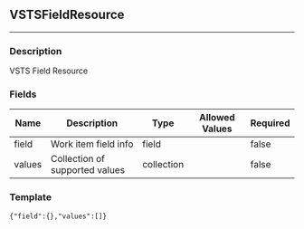 ## VSTSFieldResource
---
### Description
VSTS Field Resource
### Fields
| Name | Description | Type | Allowed Values | Required |
| ---- | ----------- | ---- | -------------- | -------- |
| field | Work item field info | field |  | false |
| values | Collection of supported values | collection |  | false |
### Template
```
{"field":{},"values":[]}
```
